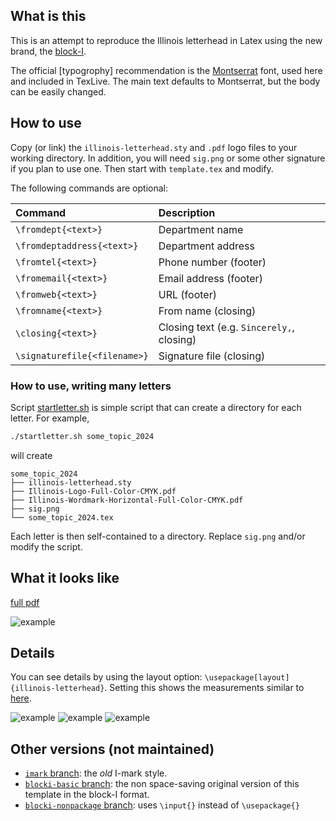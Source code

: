 ## What is this

This is an attempt to reproduce the Illinois letterhead in Latex using the new brand, the [block-I](https://marketing.illinois.edu/design/logo).

The official [typogrophy] recommendation is the
[Montserrat](https://ctan.org/tex-archive/fonts/montserrat?lang=en) font,  used
here and included in TexLive.  The main text defaults to Montserrat,
but the body can be easily changed.

## How to use

Copy (or link) the `illinois-letterhead.sty` and `.pdf` logo files to your working directory.  In addition, you will need `sig.png` or some other signature if you plan to use one.  Then start with `template.tex` and modify.

The following commands are optional:

| Command                      | Description                               |
| :------                      | :------                                   |
| `\fromdept{<text>}`          | Department name                           |
| `\fromdeptaddress{<text>}`   | Department address                        |
| `\fromtel{<text>}`           | Phone number (footer)                     |
| `\fromemail{<text>}`         | Email address (footer)                    |
| `\fromweb{<text>}`           | URL (footer)                              |
| `\fromname{<text>}`          | From name (closing)                       |
| `\closing{<text>}`           | Closing text (e.g. `Sincerely,`, closing) |
| `\signaturefile{<filename>}` | Signature file (closing)                  |

### How to use, writing many letters

Script [startletter.sh](./startletter.sh) is simple script that can create a directory
for each letter. For example,
```bash
./startletter.sh some_topic_2024
```
will create
```
some_topic_2024
├── illinois-letterhead.sty
├── Illinois-Logo-Full-Color-CMYK.pdf
├── Illinois-Wordmark-Horizontal-Full-Color-CMYK.pdf
├── sig.png
└── some_topic_2024.tex
```

Each letter is then self-contained to a directory.
Replace `sig.png` and/or modify the script.


## What it looks like

[full pdf](./example/example.pdf)

![example](./example/example.png "example")

## Details

You can see details by using the layout option: `\usepackage[layout]{illinois-letterhead}`.  Setting this shows the measurements similar to [here](https://creativeservices.illinois.edu/brand/pdf/stationery/letterhead.pdf).

![example](./example/example-layout-0.png "example")
![example](./example/example-layout-1.png "example")
![example](./example/example-layout-2.png "example")

## Other versions (not maintained)

- [`imark` branch](https://github.com/lukeolson/illinois-letterhead/tree/imark): the *old* I-mark style.
- [`blocki-basic` branch](https://github.com/lukeolson/illinois-letterhead/tree/blocki-basic): the non space-saving original version of this template in the block-I format.
- [`blocki-nonpackage` branch](https://github.com/lukeolson/illinois-letterhead/tree/blocki-nonpackage): uses `\input{}` instead of `\usepackage{}`
